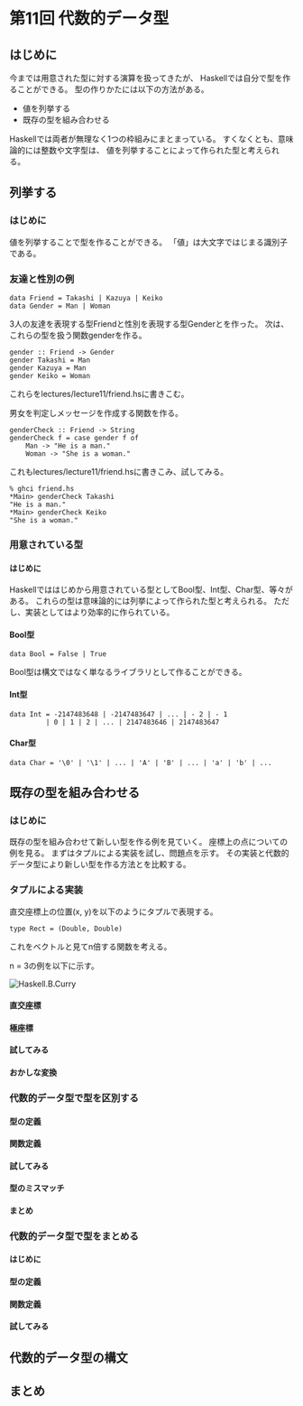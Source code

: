 第11回 代数的データ型
=====================

はじめに
--------

今までは用意された型に対する演算を扱ってきたが、
Haskellでは自分で型を作ることができる。
型の作りかたには以下の方法がある。

* 値を列挙する
* 既存の型を組み合わせる

Haskellでは両者が無理なく1つの枠組みにまとまっている。
すくなくとも、意味論的には整数や文字型は、
値を列挙することによって作られた型と考えられる。

列挙する
--------

### はじめに

値を列挙することで型を作ることができる。
「値」は大文字ではじまる識別子である。

### 友達と性別の例

    data Friend = Takashi | Kazuya | Keiko
    data Gender = Man | Woman

3人の友達を表現する型Friendと性別を表現する型Genderとを作った。
次は、これらの型を扱う関数genderを作る。

    gender :: Friend -> Gender
    gender Takashi = Man
    gender Kazuya = Man
    gender Keiko = Woman

これらをlectures/lecture11/friend.hsに書きこむ。

男女を判定しメッセージを作成する関数を作る。

    genderCheck :: Friend -> String
    genderCheck f = case gender f of
        Man -> "He is a man."
        Woman -> "She is a woman."

これもlectures/lecture11/friend.hsに書きこみ、試してみる。

    % ghci friend.hs
    *Main> genderCheck Takashi
    "He is a man."
    *Main> genderCheck Keiko
    "She is a woman."

### 用意されている型

#### はじめに

Haskellでははじめから用意されている型としてBool型、Int型、Char型、等々がある。
これらの型は意味論的には列挙によって作られた型と考えられる。
ただし、実装としてはより効率的に作られている。

#### Bool型

    data Bool = False | True

Bool型は構文ではなく単なるライブラリとして作ることができる。

#### Int型

    data Int = -2147483648 | -2147483647 | ... | - 2 | - 1
             | 0 | 1 | 2 | ... | 2147483646 | 2147483647

#### Char型

    data Char = '\0' | '\1' | ... | 'A' | 'B' | ... | 'a' | 'b' | ...

既存の型を組み合わせる
----------------------

### はじめに

既存の型を組み合わせて新しい型を作る例を見ていく。
座標上の点についての例を見る。
まずはタプルによる実装を試し、問題点を示す。
その実装と代数的データ型により新しい型を作る方法とを比較する。

### タプルによる実装

直交座標上の位置(x, y)を以下のようにタプルで表現する。

    type Rect = (Double, Double)

これをベクトルと見てn倍する関数を考える。

n = 3の例を以下に示す。

![Haskell.B.Curry](mulRectImage.png "large")

#### 直交座標

#### 極座標

#### 試してみる

#### おかしな変換

### 代数的データ型で型を区別する

#### 型の定義

#### 関数定義

#### 試してみる

#### 型のミスマッチ

#### まとめ

### 代数的データ型で型をまとめる

#### はじめに

#### 型の定義

#### 関数定義

#### 試してみる

代数的データ型の構文
--------------------

まとめ
------
